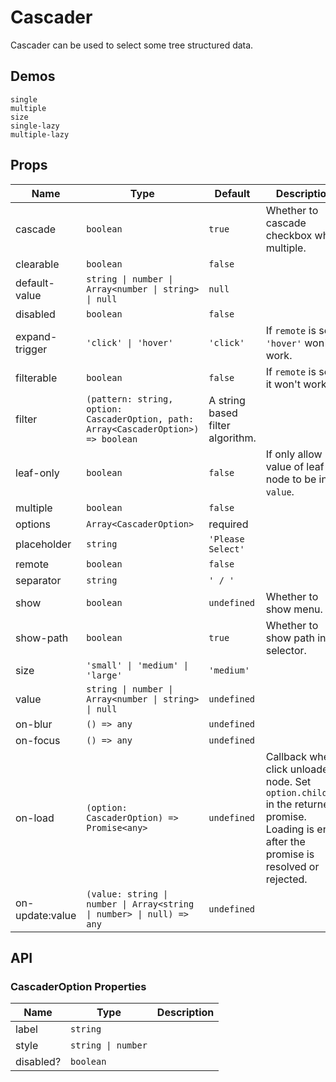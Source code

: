 # Cascader

Cascader can be used to select some tree structured data.

## Demos

```demo
single
multiple
size
single-lazy
multiple-lazy
```

## Props

| Name | Type | Default | Description |
| --- | --- | --- | --- |
| cascade | `boolean` | `true` | Whether to cascade checkbox when multiple. |
| clearable | `boolean` | `false` |  |
| default-value | `string \| number \| Array<number \| string> \| null` | `null` |  |
| disabled | `boolean` | `false` |  |
| expand-trigger | `'click' \| 'hover'` | `'click'` | If `remote` is set, `'hover'` won't work. |
| filterable | `boolean` | `false` | If `remote` is set, it won't work. |
| filter | `(pattern: string, option: CascaderOption, path: Array<CascaderOption>) => boolean` | A string based filter algorithm. |  |
| leaf-only | `boolean` | `false` | If only allow value of leaf node to be in `value`. |
| multiple | `boolean` | `false` |  |
| options | `Array<CascaderOption>` | required |  |
| placeholder | `string` | `'Please Select'` |  |
| remote | `boolean` | `false` |  |
| separator | `string` | `' / '` |  |
| show | `boolean` | `undefined` | Whether to show menu. |
| show-path | `boolean` | `true` | Whether to show path in selector. |
| size | `'small' \| 'medium' \| 'large'` | `'medium'` |  |
| value | `string \| number \| Array<number \| string> \| null` | `undefined` |  |
| on-blur | `() => any` | `undefined` |  |
| on-focus | `() => any` | `undefined` |
| on-load | `(option: CascaderOption) => Promise<any>` | `undefined` | Callback when click unloaded node. Set `option.children` in the returned promise. Loading is end after the promise is resolved or rejected. |
| on-update:value | `(value: string \| number \| Array<string \| number> \| null) => any` | `undefined` |  |

## API

### CascaderOption Properties

| Name      | Type               | Description |
| --------- | ------------------ | ----------- |
| label     | `string`           |             |
| style     | `string \| number` |
| disabled? | `boolean`          |             |

